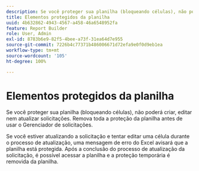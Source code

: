 ```yaml
---
description: Se você proteger sua planilha (bloqueando células), não poderá criar, editar nem atualizar solicitações. Remova toda a proteção da planilha antes de usar o Gerenciador de solicitações.
title: Elementos protegidos da planilha
uuid: 4b632862-4943-4567-a458-46a6548952fa
feature: Report Builder
role: User, Admin
exl-id: 8783b6e9-82f5-4bee-a73f-31ea64d7e955
source-git-commit: 7226b4c77371b486006671d72efa9e0f0d9eb1ea
workflow-type: tm+mt
source-wordcount: '105'
ht-degree: 100%

---
```


# Elementos protegidos da planilha

Se você proteger sua planilha (bloqueando células), não poderá criar, editar nem atualizar solicitações. Remova toda a proteção da planilha antes de usar o Gerenciador de solicitações.

Se você estiver atualizando a solicitação e tentar editar uma célula durante o processo de atualização, uma mensagem de erro do Excel avisará que a planilha está protegida. Após a conclusão do processo de atualização da solicitação, é possível acessar a planilha e a proteção temporária é removida da planilha.

